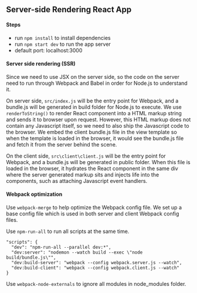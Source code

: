 ## Server-side Rendering React App

#### Steps

- run `npm install` to install dependencies
- run `npm start dev` to run the app server
- default port: localhost:3000

#### Server side rendering (SSR)

Since we need to use JSX on the server side, so the code on the server need to run through Webpack and Babel in order for Node.js to understand it.

On server side, `src/index.js` will be the entry point for Webpack, and a bundle.js will be generated in build folder for Node.js to execute. We use `renderToString()` to render React component into a HTML markup string and sends it to browser upon request. However, this HTML markup does not contain any Javascript itself, so we need to also ship the Javascript code to the browser. We embed the client bundle.js file in the view template so when the template is loaded in the browser, it would see the bundle.js file and fetch it from the server behind the scene.

On the client side, `src\client\client.js` will be the entry point for Webpack, and a bundle.js will be generated in public folder. When this file is loaded in the browser, it hydrates the React component in the same div where the server generated markup sits and injects life into the components, such as attaching Javascript event handlers.

#### Webpack optimization

Use `webpack-merge` to help optimize the Webpack config file. We set up a base config file which is used in both server and client Webpack config files.

Use `npm-run-all` to run all scripts at the same time.

```
"scripts": {
  "dev": "npm-run-all --parallel dev:*",
  "dev:server": "nodemon --watch build --exec \"node build/bundle.js\"",
  "dev:build-server": "webpack --config webpack.server.js --watch",
  "dev:build-client": "webpack --config webpack.client.js --watch"
}
``` 

Use `webpack-node-externals` to ignore all modules in node_modules folder.